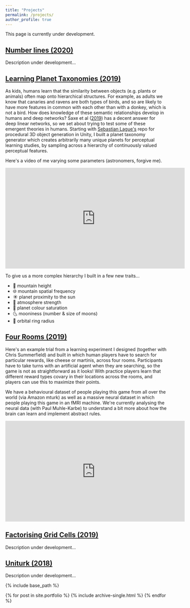 ```yaml
---
title: "Projects"
permalink: /projects/
author_profile: true
---
```


This page is currently under development.

## [Number lines (2020)](https://github.com/hannahsheahan/context_magnitude)

Description under development...

## [Learning Planet Taxonomies (2019)](https://github.com/hannahsheahan/HCategoryLearn)
As kids, humans learn that the similarity between objects (e.g. plants or animals) often map onto hierarchical structures. For example, as adults we know that canaries and ravens are both types of birds, and so are likely to have more features in common with each other than with a donkey, which is not a bird. How does knowledge of these semantic relationships develop in humans and deep networks? Saxe et al ([2019](https://www.pnas.org/content/116/23/11537)) has a decent answer for deep linear networks, so we set about trying to test some of these emergent theories in humans. Starting with [Sebastian Lague's](https://github.com/SebLague/Procedural-Planets) repo for procedural 3D object generation in Unity, I built a planet taxonomy generator which creates arbitrarily many unique planets for perceptual learning studies, by sampling across a hierarchy of continuously valued perceptual features.

Here's a video of me varying some parameters (astronomers, forgive me).
<iframe width="560" height="315" src="https://www.youtube.com/embed/hwhLnh4Tuvw" frameborder="0" allow="accelerometer; autoplay; clipboard-write; encrypted-media; gyroscope; picture-in-picture" allowfullscreen></iframe>



To give us a more complex hierarchy I built in a few new traits...

- 🌋 mountain height
- 🌐 mountain spatial frequency
- ☀️ planet proximity to the sun
- 💨 atmosphere strength
- 🎨 planet colour saturation
- 🌜 mooniness (number & size of moons)
- 💫 orbital ring radius


## [Four Rooms (2019)](https://github.com/hannahsheahan/FourRooms2D)

Here's an example trial from a learning experiment I designed (together with Chris Summerfield) and built in which human players have to search for particular rewards, like cheese or martinis, across four rooms. Participants have to take turns with an artificial agent when they are searching, so the game is not as straightforward as it looks!
With practice players learn that different reward types covary in their locations across the rooms, and players can use this to maximize their points.

We have a behavioural dataset of people playing this game from all over the world (via Amazon mturk) as well as a massive neural dataset in which people playing this game in an fMRI machine. We're currently analysing the neural data (with Paul Muhle-Karbe) to understand a bit more about how the brain can learn and implement abstract rules.

<iframe width="560" height="315" src="https://www.youtube.com/embed/0KNKnbZFj1Q" frameborder="0" allow="accelerometer; autoplay; clipboard-write; encrypted-media; gyroscope; picture-in-picture" allowfullscreen></iframe>

## [Factorising Grid Cells (2019)](https://github.com/hannahsheahan/gridSimulations)

Description under development...


## [Uniturk (2018)](https://github.com/hannahsheahan/UniturkNav)

Description under development...

{% include base_path %}


{% for post in site.portfolio %}
  {% include archive-single.html %}
{% endfor %}

